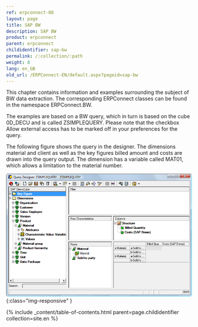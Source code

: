 ```yaml
---
ref: erpconnect-08
layout: page
title: SAP BW
description: SAP BW
product: erpconnect
parent: erpconnect
childidentifier: sap-bw
permalink: /:collection/:path
weight: 8
lang: en_GB
old_url: /ERPConnect-EN/default.aspx?pageid=sap-bw
---
```


This chapter contains information and examples surrounding the subject of BW data extraction. The corresponding ERPConnect classes can be found in the namespace ERPConnect.BW.

The examples are based on a BW query, which in turn is based on the cube 0D_DECU and is called ZSIMPLEQUERY. Please note that the checkbox Allow external access has to be marked off in your preferences for the query.

The following figure shows the query in the designer. The dimensions material and client as well as the key figures billed amount and costs are drawn into the query output. The dimension has a variable called MAT01, which allows a limitation to the material number.

![BW-001](/img/content/BW-001.png){:class="img-responsive" }

{% include _content/table-of-contents.html parent=page.childidentifier collection=site.en %}